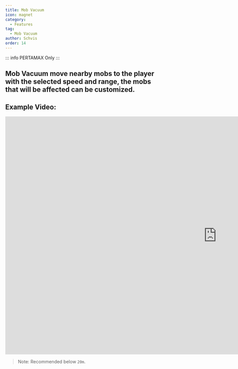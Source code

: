 ```yaml
---
title: Mob Vacuum
icon: magnet
category:
  - Features
tag:
  - Mob Vacuum
author: Schvis
order: 14
---
```

::: info PERTAMAX Only
:::
## Mob Vacuum move nearby mobs to the player with the selected speed and range, the mobs that will be affected can be customized.

## Example Video:

<div class="iframe-container"><iframe width="1328" height="747" src="https://www.youtube.com/embed/KNzVgG_V10I?list=PL5eI1Tb64p56g27qfYk7VuFTz4FK6YrKa" title="Korepi - Mob Vacuum" frameborder="0" allow="accelerometer; autoplay; clipboard-write; encrypted-media; gyroscope; picture-in-picture; web-share" referrerpolicy="strict-origin-when-cross-origin" allowfullscreen></iframe></div>

> Note: Recommended below `20m`.

